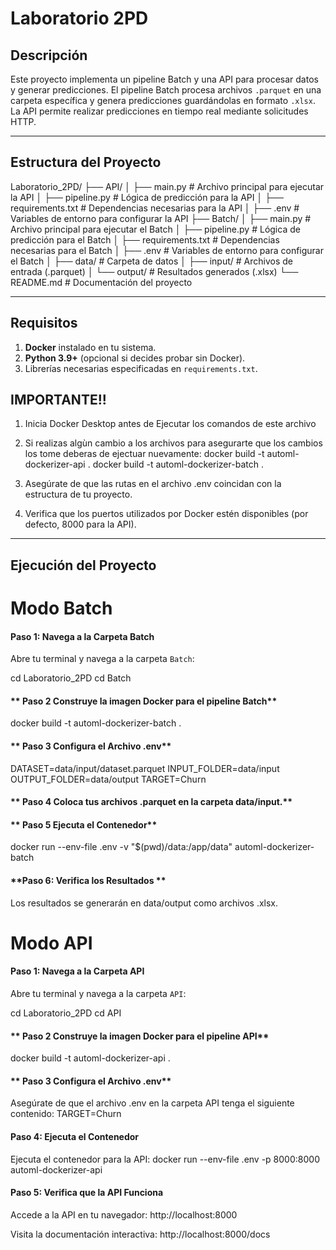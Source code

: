 # Laboratorio 2PD

## Descripción
Este proyecto implementa un pipeline Batch y una API para procesar datos y generar predicciones. El pipeline Batch procesa archivos `.parquet` en una carpeta específica y genera predicciones guardándolas en formato `.xlsx`. La API permite realizar predicciones en tiempo real mediante solicitudes HTTP.

---

## Estructura del Proyecto
Laboratorio_2PD/ ├── API/ │ ├── main.py # Archivo principal para ejecutar la API │ ├── pipeline.py # Lógica de predicción para la API │ ├── requirements.txt # Dependencias necesarias para la API │ ├── .env # Variables de entorno para configurar la API ├── Batch/ │ ├── main.py # Archivo principal para ejecutar el Batch │ ├── pipeline.py # Lógica de predicción para el Batch │ ├── requirements.txt # Dependencias necesarias para el Batch │ ├── .env # Variables de entorno para configurar el Batch │ ├── data/ # Carpeta de datos │ ├── input/ # Archivos de entrada (.parquet) │ └── output/ # Resultados generados (.xlsx) └── README.md # Documentación del proyecto


---

## Requisitos
1. **Docker** instalado en tu sistema.
2. **Python 3.9+** (opcional si decides probar sin Docker).
3. Librerías necesarias especificadas en `requirements.txt`.

## IMPORTANTE!! 

1. Inicia Docker Desktop antes de Ejecutar los comandos de este archivo

2. Si realizas algùn cambio a los archivos para asegurarte que los cambios los tome deberas de
ejectuar nuevamente:
docker build -t automl-dockerizer-api .
docker build -t automl-dockerizer-batch .

3. Asegúrate de que las rutas en el archivo .env coincidan con la estructura de tu proyecto.

4. Verifica que los puertos utilizados por Docker estén disponibles (por defecto, 8000 para la API).
---

## Ejecución del Proyecto

# Modo Batch

#### **Paso 1: Navega a la Carpeta Batch**
Abre tu terminal y navega a la carpeta `Batch`:

cd Laboratorio_2PD
cd Batch

#### ** Paso 2 Construye la imagen Docker para el pipeline Batch**
docker build -t automl-dockerizer-batch .

#### ** Paso 3 Configura el Archivo .env**

DATASET=data/input/dataset.parquet
INPUT_FOLDER=data/input
OUTPUT_FOLDER=data/output
TARGET=Churn
#### ** Paso 4 Coloca tus archivos .parquet en la carpeta data/input.**
#### ** Paso 5 Ejecuta el Contenedor**
docker run --env-file .env -v "$(pwd)/data:/app/data" automl-dockerizer-batch
#### **Paso 6: Verifica los Resultados **
Los resultados se generarán en data/output como archivos .xlsx.

# Modo API

#### **Paso 1: Navega a la Carpeta API**
Abre tu terminal y navega a la carpeta `API`:

cd Laboratorio_2PD
cd API

#### ** Paso 2 Construye la imagen Docker para el pipeline API**
docker build -t automl-dockerizer-api .
#### ** Paso 3 Configura el Archivo .env**

Asegúrate de que el archivo .env en la carpeta API tenga el siguiente contenido:
TARGET=Churn

#### **Paso 4: Ejecuta el Contenedor**
Ejecuta el contenedor para la API:
docker run --env-file .env -p 8000:8000 automl-dockerizer-api


#### **Paso 5: Verifica que la API Funciona**
Accede a la API en tu navegador: http://localhost:8000

Visita la documentación interactiva: http://localhost:8000/docs

